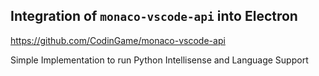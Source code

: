 ## Integration of `monaco-vscode-api` into Electron
https://github.com/CodinGame/monaco-vscode-api

Simple Implementation to run Python Intellisense and Language Support
